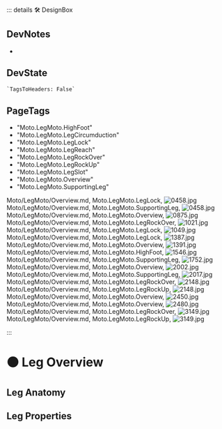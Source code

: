 ::: details 🛠 <dev>DesignBox</dev>

## DevNotes

-

## DevState

```py
`TagsToHeaders: False`
```

<h2>PageTags</h2>

- "Moto.LegMoto.HighFoot"
- "Moto.LegMoto.LegCircumduction"
- "Moto.LegMoto.LegLock"
- "Moto.LegMoto.LegReach"
- "Moto.LegMoto.LegRockOver"
- "Moto.LegMoto.LegRockUp"
- "Moto.LegMoto.LegSlot"
- "Moto.LegMoto.Overview"
- "Moto.LegMoto.SupportingLeg"

Moto/LegMoto/Overview.md, <dev>Moto.LegMoto.LegLock</dev>, ![0458.jpg](/PaperPhoto/0458.jpg)
Moto/LegMoto/Overview.md, <dev>Moto.LegMoto.SupportingLeg</dev>, ![0458.jpg](/PaperPhoto/0458.jpg)
Moto/LegMoto/Overview.md, <dev>Moto.LegMoto.Overview</dev>, ![0875.jpg](/PaperPhoto/0875.jpg)
Moto/LegMoto/Overview.md, <dev>Moto.LegMoto.LegRockOver</dev>, ![1021.jpg](/PaperPhoto/1021.jpg)
Moto/LegMoto/Overview.md, <dev>Moto.LegMoto.LegLock</dev>, ![1049.jpg](/PaperPhoto/1049.jpg)
Moto/LegMoto/Overview.md, <dev>Moto.LegMoto.LegLock</dev>, ![1387.jpg](/PaperPhoto/1387.jpg)
Moto/LegMoto/Overview.md, <dev>Moto.LegMoto.Overview</dev>, ![1391.jpg](/PaperPhoto/1391.jpg)
Moto/LegMoto/Overview.md, <dev>Moto.LegMoto.HighFoot</dev>, ![1546.jpg](/PaperPhoto/1546.jpg)
Moto/LegMoto/Overview.md, <dev>Moto.LegMoto.SupportingLeg</dev>, ![1752.jpg](/PaperPhoto/1752.jpg)
Moto/LegMoto/Overview.md, <dev>Moto.LegMoto.Overview</dev>, ![2002.jpg](/PaperPhoto/2002.jpg)
Moto/LegMoto/Overview.md, <dev>Moto.LegMoto.SupportingLeg</dev>, ![2017.jpg](/PaperPhoto/2017.jpg)
Moto/LegMoto/Overview.md, <dev>Moto.LegMoto.LegRockOver</dev>, ![2148.jpg](/PaperPhoto/2148.jpg)
Moto/LegMoto/Overview.md, <dev>Moto.LegMoto.LegRockUp</dev>, ![2148.jpg](/PaperPhoto/2148.jpg)
Moto/LegMoto/Overview.md, <dev>Moto.LegMoto.Overview</dev>, ![2450.jpg](/PaperPhoto/2450.jpg)
Moto/LegMoto/Overview.md, <dev>Moto.LegMoto.Overview</dev>, ![2480.jpg](/PaperPhoto/2480.jpg)
Moto/LegMoto/Overview.md, <dev>Moto.LegMoto.LegRockOver</dev>, ![3149.jpg](/PaperPhoto/3149.jpg)
Moto/LegMoto/Overview.md, <dev>Moto.LegMoto.LegRockUp</dev>, ![3149.jpg](/PaperPhoto/3149.jpg)

:::

# 🟠 <moto>Leg Overview</moto>

## Leg Anatomy

## Leg Properties